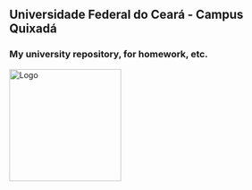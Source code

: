 ## Universidade Federal do Ceará - Campus Quixadá
### My university repository, for homework, etc.
<a href="https://www.quixada.ufc.br/">
<img width = "200px" src="https://user-images.githubusercontent.com/103089400/188333845-0574e2fb-91c1-4ce3-be05-b788a20d0ee7.png" alt="Logo">
</a href>